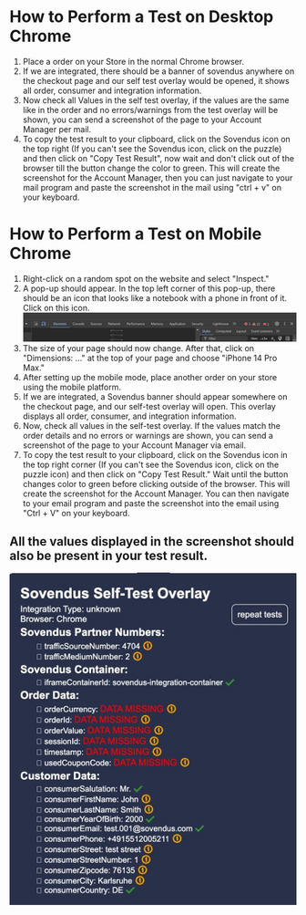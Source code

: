 # How to Perform a Test on Desktop Chrome

1. Place a order on your Store in the normal Chrome browser.
2. If we are integrated, there should be a banner of sovendus anywhere on the checkout page and our self test overlay would be opened, it shows all order, consumer and integration information.
3. Now check all Values in the self test overlay, if the values are the same like in the order and no errors/warnings from the test overlay will be shown, you can send a screenshot of the page to your Account Manager per mail.
4. To copy the test result to your clipboard, click on the Sovendus icon on the top right (If you can't see the Sovendus icon, click on the puzzle) and then click on "Copy Test Result", now wait and don't click out of the browser till the button change the color to green. This will create the screenshot for the Account Manager, then you can just navigate to your mail program and paste the screenshot in the mail using "ctrl + v" on your keyboard.

# How to Perform a Test on Mobile Chrome

1. Right-click on a random spot on the website and select "Inspect."
2. A pop-up should appear. In the top left corner of this pop-up, there should be an icon that looks like a notebook with a phone in front of it. Click on this icon. ![Mobile symbol image](https://raw.githubusercontent.com/Sovendus-GmbH/Sovendus-Integration-Selftester-Browser-Plugin/main/docs/Mobilesymbol-image.png)
3. The size of your page should now change. After that, click on "Dimensions: ..." at the top of your page and choose "iPhone 14 Pro Max."
4. After setting up the mobile mode, place another order on your store using the mobile platform.
5. If we are integrated, a Sovendus banner should appear somewhere on the checkout page, and our self-test overlay will open. This overlay displays all order, consumer, and integration information.
6. Now, check all values in the self-test overlay. If the values match the order details and no errors or warnings are shown, you can send a screenshot of the page to your Account Manager via email.
7. To copy the test result to your clipboard, click on the Sovendus icon in the top right corner (If you can't see the Sovendus icon, click on the puzzle icon) and then click on "Copy Test Result." Wait until the button changes color to green before clicking outside of the browser. This will create the screenshot for the Account Manager. You can then navigate to your email program and paste the screenshot into the email using "Ctrl + V" on your keyboard.

## All the values displayed in the screenshot should also be present in your test result.
![CB image](https://raw.githubusercontent.com/Sovendus-GmbH/Sovendus-Integration-Selftester-Browser-Plugin/main/docs/checkoutbenefits.jpg)